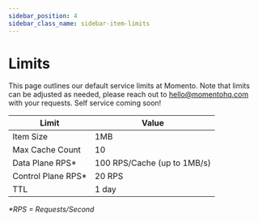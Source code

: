 ```yaml
---
sidebar_position: 4
sidebar_class_name: sidebar-item-limits
---
```


# Limits 

This page outlines our default service limits at Momento. Note that limits can be adjusted as needed, please reach out to hello@momentohq.com with your requests. Self service coming soon!

| Limit              | Value                       |
|--------------------|-----------------------------|
| Item Size          | 1MB                         |
| Max Cache Count    | 10                          |
| Data Plane RPS*    | 100 RPS/Cache (up to 1MB/s) |
| Control Plane RPS* | 20 RPS                      |
| TTL                | 1 day                       |

_*RPS = Requests/Second_
